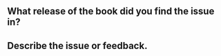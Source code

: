 <!--- Please do not attach the book or full examples -->

## What release of the book did you find the issue in?

## Describe the issue or feedback. 


